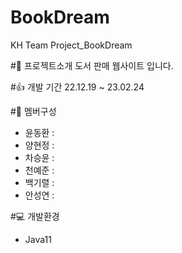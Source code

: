 # BookDream
KH Team Project_BookDream


#📘 프로젝트소개
도서 판매 웹사이트 입니다.

#👍 개발 기간
22.12.19 ~ 23.02.24

#🤝 멤버구성
- 윤동환 :
- 양현정 :
- 차승윤 :
- 천예준 :
- 백기렬 :
- 안성연 :

#💻 개발환경
- Java11

